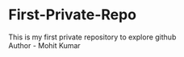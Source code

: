 # First-Private-Repo
This is my first private repository to explore github
<br>
Author - Mohit Kumar
